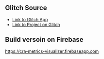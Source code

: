 ## Glitch Source

* [Link to Glitch App](https://anton-karlovskiy-cra-metrics-visualizer.glitch.me)
* [Link to Project on Glitch](https://glitch.com/~anton-karlovskiy-cra-metrics-visualizer)

## Build versoin on Firebase

https://cra-metrics-visualizer.firebaseapp.com